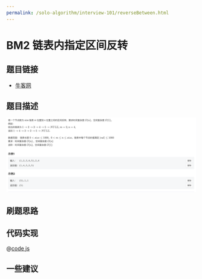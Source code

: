```yaml
---
permalink: /solo-algorithm/interview-101/reverseBetween.html
---
```


# BM2 链表内指定区间反转

## 题目链接

- [牛客网](https://www.nowcoder.com/share/jump/8484115461694574050421)

## 题目描述

![区间反转.png](../images/reverseBetween.png)

## 刷题思路

## 代码实现

@[code js](@algorithm/interview-101/reverseBetween.js)

## 一些建议
